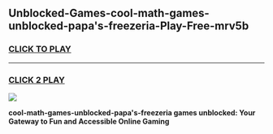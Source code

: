 
## Unblocked-Games-cool-math-games-unblocked-papa's-freezeria-Play-Free-mrv5b
<h3>
<a href="https://premium76.site?title=cool-math-games-unblocked-papa's-freezeria&ref=18A1">CLICK TO PLAY</a></h3>
<hr>

<h3>
<a href="https://premium76.site?title=cool-math-games-unblocked-papa's-freezeria&ref=18A1">CLICK 2 PLAY</a>
  
</h3>

<a href="https://premium76.site?title=cool-math-games-unblocked-papa's-freezeria&ref=18A1"><img src="https://clearcache.store/games.png"></a>


**cool-math-games-unblocked-papa's-freezeria games unblocked: Your Gateway to Fun and Accessible Online Gaming**
